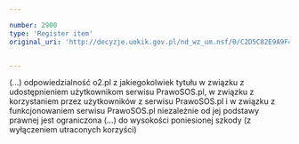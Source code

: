 ```yaml
---

number: 2900
type: 'Register item'
original_uri: 'http://decyzje.uokik.gov.pl/nd_wz_um.nsf/0/C2D5C82E9A9F4FD0C12579B3003BE598?OpenDocument'


---
```


(...) odpowiedzialność o2.pl z jakiegokolwiek tytułu w związku z udostępnieniem użytkownikom serwisu PrawoSOS.pl, w związku z korzystaniem przez użytkowników z serwisu PrawoSOS.pl i w związku z funkcjonowaniem serwisu PrawoSOS.pl niezależnie od jej podstawy prawnej jest ograniczona (...) do wysokości poniesionej szkody (z wyłączeniem utraconych korzyści)
